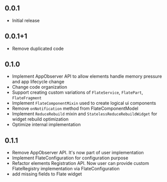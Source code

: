 ## 0.0.1

* Initial release

## 0.0.1+1

* Remove duplicated code

## 0.1.0

* Implement AppObserver API to allow elements handle memory pressure and app lifecycle change
* Change code organization
* Support creating custom variations of `FlateService`, `FlatePart`, `FlateFragment`
* Implement `FlateComponentMixin` used to create logical ui components
* Remove `onNotification` method from FlateComponentModel
* Implement `ReduceRebuild` mixin and `StatelessReduceRebuildWidget` for widget rebuild optimization 
* Optimize internal implementation

## 0.1.1
* Remove AppObserver API. It's now part of user implementation
* Implement FlateConfiguration for configuration purpose
* Refactor elements Registration API. Now user can provide custom 
  FlateRegistry implementation via FlateConfiguration
* add missing fields to Flate widget